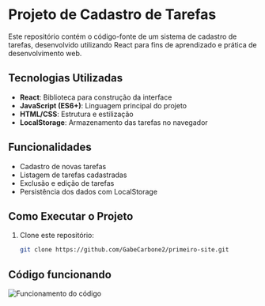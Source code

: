 # Projeto de Cadastro de Tarefas

Este repositório contém o código-fonte de um sistema de cadastro de tarefas, desenvolvido utilizando React para fins de aprendizado e prática de desenvolvimento web.

## Tecnologias Utilizadas
- **React**: Biblioteca para construção da interface
- **JavaScript (ES6+)**: Linguagem principal do projeto
- **HTML/CSS**: Estrutura e estilização
- **LocalStorage**: Armazenamento das tarefas no navegador

## Funcionalidades
- Cadastro de novas tarefas
- Listagem de tarefas cadastradas
- Exclusão e edição de tarefas
- Persistência dos dados com LocalStorage

## Como Executar o Projeto
1. Clone este repositório:
   ```bash
   git clone https://github.com/GabeCarbone2/primeiro-site.git


## Código funcionando

![Funcionamento do código](primeiro-site/images/2025-03-23_18-29.png)
